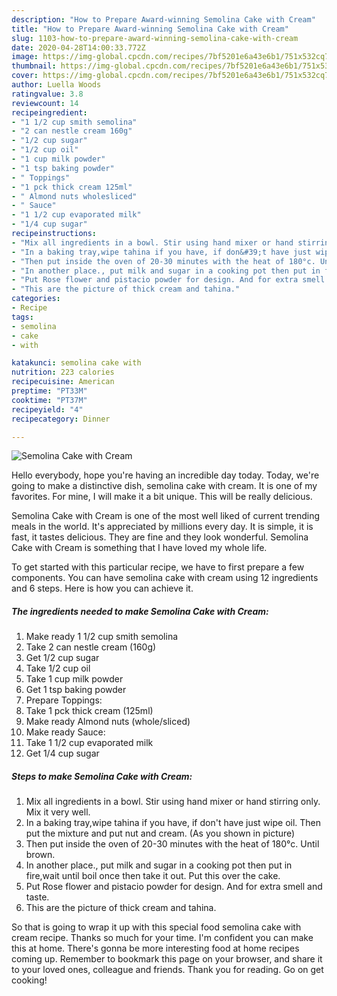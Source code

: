 ```yaml
---
description: "How to Prepare Award-winning Semolina Cake with Cream"
title: "How to Prepare Award-winning Semolina Cake with Cream"
slug: 1103-how-to-prepare-award-winning-semolina-cake-with-cream
date: 2020-04-28T14:00:33.772Z
image: https://img-global.cpcdn.com/recipes/7bf5201e6a43e6b1/751x532cq70/semolina-cake-with-cream-recipe-main-photo.jpg
thumbnail: https://img-global.cpcdn.com/recipes/7bf5201e6a43e6b1/751x532cq70/semolina-cake-with-cream-recipe-main-photo.jpg
cover: https://img-global.cpcdn.com/recipes/7bf5201e6a43e6b1/751x532cq70/semolina-cake-with-cream-recipe-main-photo.jpg
author: Luella Woods
ratingvalue: 3.8
reviewcount: 14
recipeingredient:
- "1 1/2 cup smith semolina"
- "2 can nestle cream 160g"
- "1/2 cup sugar"
- "1/2 cup oil"
- "1 cup milk powder"
- "1 tsp baking powder"
- " Toppings"
- "1 pck thick cream 125ml"
- " Almond nuts wholesliced"
- " Sauce"
- "1 1/2 cup evaporated milk"
- "1/4 cup sugar"
recipeinstructions:
- "Mix all ingredients in a bowl. Stir using hand mixer or hand stirring only. Mix it very well."
- "In a baking tray,wipe tahina if you have, if don&#39;t have just wipe oil. Then put the mixture and put nut and cream. (As you shown in picture)"
- "Then put inside the oven of 20-30 minutes with the heat of 180°c. Until brown."
- "In another place., put milk and sugar in a cooking pot then put in fire,wait until boil once then take it out. Put this over the cake."
- "Put Rose flower and pistacio powder for design. And for extra smell and taste."
- "This are the picture of thick cream and tahina."
categories:
- Recipe
tags:
- semolina
- cake
- with

katakunci: semolina cake with 
nutrition: 223 calories
recipecuisine: American
preptime: "PT33M"
cooktime: "PT37M"
recipeyield: "4"
recipecategory: Dinner

---
```



![Semolina Cake with Cream](https://img-global.cpcdn.com/recipes/7bf5201e6a43e6b1/751x532cq70/semolina-cake-with-cream-recipe-main-photo.jpg)

Hello everybody, hope you're having an incredible day today. Today, we're going to make a distinctive dish, semolina cake with cream. It is one of my favorites. For mine, I will make it a bit unique. This will be really delicious.

Semolina Cake with Cream is one of the most well liked of current trending meals in the world. It's appreciated by millions every day. It is simple, it is fast, it tastes delicious. They are fine and they look wonderful. Semolina Cake with Cream is something that I have loved my whole life.




To get started with this particular recipe, we have to first prepare a few components. You can have semolina cake with cream using 12 ingredients and 6 steps. Here is how you can achieve it.

<!--inarticleads1-->

##### The ingredients needed to make Semolina Cake with Cream:

1. Make ready 1 1/2 cup smith semolina
1. Take 2 can nestle cream (160g)
1. Get 1/2 cup sugar
1. Take 1/2 cup oil
1. Take 1 cup milk powder
1. Get 1 tsp baking powder
1. Prepare  Toppings:
1. Take 1 pck thick cream (125ml)
1. Make ready  Almond nuts (whole/sliced)
1. Make ready  Sauce:
1. Take 1 1/2 cup evaporated milk
1. Get 1/4 cup sugar




<!--inarticleads2-->

##### Steps to make Semolina Cake with Cream:

1. Mix all ingredients in a bowl. Stir using hand mixer or hand stirring only. Mix it very well.
1. In a baking tray,wipe tahina if you have, if don&#39;t have just wipe oil. Then put the mixture and put nut and cream. (As you shown in picture)
1. Then put inside the oven of 20-30 minutes with the heat of 180°c. Until brown.
1. In another place., put milk and sugar in a cooking pot then put in fire,wait until boil once then take it out. Put this over the cake.
1. Put Rose flower and pistacio powder for design. And for extra smell and taste.
1. This are the picture of thick cream and tahina.




So that is going to wrap it up with this special food semolina cake with cream recipe. Thanks so much for your time. I'm confident you can make this at home. There's gonna be more interesting food at home recipes coming up. Remember to bookmark this page on your browser, and share it to your loved ones, colleague and friends. Thank you for reading. Go on get cooking!
